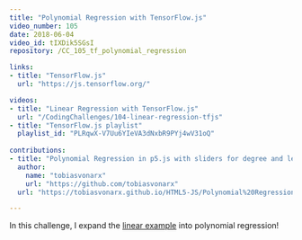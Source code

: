 ```yaml
---
title: "Polynomial Regression with TensorFlow.js"
video_number: 105
date: 2018-06-04
video_id: tIXDik5SGsI
repository: /CC_105_tf_polynomial_regression

links:
- title: "TensorFlow.js"
  url: "https://js.tensorflow.org/"

videos:
- title: "Linear Regression with TensorFlow.js"
  url: "/CodingChallenges/104-linear-regression-tfjs"
- title: "TensorFlow.js playlist"
  playlist_id: "PLRqwX-V7Uu6YIeVA3dNxbR9PYj4wV31oQ"
  
contributions:
- title: "Polynomial Regression in p5.js with sliders for degree and learning rate"
  author:
    name: "tobiasvonarx"
    url: "https://github.com/tobiasvonarx"
  url: "https://tobiasvonarx.github.io/HTML5-JS/Polynomial%20Regression"

---
```


In this challenge, I expand the [linear example](https://youtu.be/dLp10CFIvxI) into polynomial regression!
